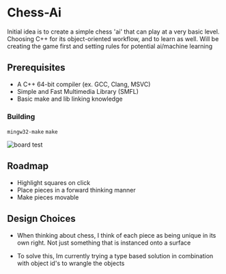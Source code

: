 # Chess-Ai

Initial idea is to create a simple chess 'ai' that can play at a very basic level. Choosing C++ for its object-oriented workflow, and to learn as well. Will be creating the game first and setting rules for potential ai/machine learning

## Prerequisites

- A C++ 64-bit compiler (ex. GCC, Clang, MSVC)
- Simple and Fast Multimedia Library (SMFL)
- Basic make and lib linking knowledge

### Building

```mingw32-make``` ```make```

![board test](./img/chessboard2.png)
## Roadmap
- Highlight squares on click
- Place pieces in a forward thinking manner 
- Make pieces movable

## Design Choices
- When thinking about chess, I think of each piece as being unique in its own right. Not just something that is instanced onto a surface

- To solve this, Im currently trying a type based solution in combination with object id's to wrangle the objects

